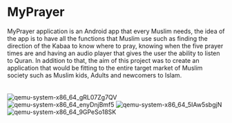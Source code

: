 # MyPrayer
MyPrayer application is an Android app that every Muslim needs, the idea of the app is to have all the functions that Muslim use such as finding the direction of the Kabaa to know where to pray, knowing when the five prayer times are and having an audio player that gives the user the ability to listen to Quran. In addition to that, the aim of this project was to create an application that would be fitting to the entire target market of Muslim society such as Muslim kids, Adults and newcomers to Islam. <br> <br> <br>
![qemu-system-x86_64_gRL07Zg7QV](https://github.com/Fahad-exe/MyPrayer/assets/72553922/552eec3c-f012-49ab-81a5-0a75d72453b9)
![qemu-system-x86_64_enyDnjBmf5](https://github.com/Fahad-exe/MyPrayer/assets/72553922/b4a3ab59-4395-4afe-bca5-81784fea801d)
![qemu-system-x86_64_5IAw5sbgjN](https://github.com/Fahad-exe/MyPrayer/assets/72553922/ab631a12-dcae-4080-b8fd-0843eaa54e63)
![qemu-system-x86_64_9GPeSo18SK](https://github.com/Fahad-exe/MyPrayer/assets/72553922/3d3b35df-d871-4087-8f57-e4b43d04c2a6)

